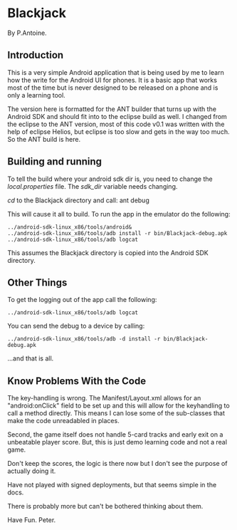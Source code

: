 Blackjack
==============

By P.Antoine.

Introduction
------------

This is a very simple Android application that is being used by me to learn how
the write for the Android UI for phones. It is a basic app that works most of the
time but is never designed to be released on a phone and is only a learning tool.

The version here is formatted for the ANT builder that turns up with the Android
SDK and should fit into to the eclipse build as well. I changed from the eclipse
to the ANT version, most of this code v0.1 was written with the help of eclipse
Helios, but eclipse is too slow and gets in the way too much. So the ANT build 
is here.

Building and running
--------------------

To tell the build where your android sdk dir is, you need to change the
*local.properties* file. The *sdk_dir* variable needs changing.

*cd* to the Blackjack directory and call:
	ant debug

This will cause it all to build. To run the app in the emulator do the following:

	../android-sdk-linux_x86/tools/android&
	../android-sdk-linux_x86/tools/adb install -r bin/Blackjack-debug.apk 
	../android-sdk-linux_x86/tools/adb logcat

This assumes the Blackjack directory is copied into the Android SDK directory.

Other Things
------------

To get the logging out of the app call the following:

	../android-sdk-linux_x86/tools/adb logcat

You can send the debug to a device by calling:

	../android-sdk-linux_x86/tools/adb -d install -r bin/Blackjack-debug.apk 

...and that is all.

Know Problems With the Code
---------------------------

The key-handling is wrong. The Manifest/Layout.xml allows for an "android:onClick" field to be set up and
this will allow for the keyhandling to call a method directly. This means I can lose some of the sub-classes
that make the code unreadabled in places.

Second, the game itself does not handle 5-card tracks and early exit on a unbeatable player score. But, this
is just demo learning code and not a real game.

Don't keep the scores, the logic is there now but I don't see the purpose of actually doing it.

Have not played with signed deployments, but that seems simple in the docs.

There is probably more but can't be bothered thinking about them. 

Have Fun.
Peter.


